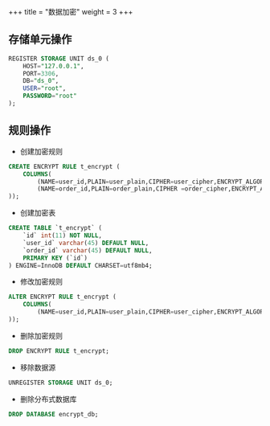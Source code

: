 +++
title = "数据加密"
weight = 3
+++

## 存储单元操作

```sql
REGISTER STORAGE UNIT ds_0 (
    HOST="127.0.0.1",
    PORT=3306,
    DB="ds_0",
    USER="root",
    PASSWORD="root"
);
```

## 规则操作

- 创建加密规则

```sql
CREATE ENCRYPT RULE t_encrypt (
    COLUMNS(
        (NAME=user_id,PLAIN=user_plain,CIPHER=user_cipher,ENCRYPT_ALGORITHM(TYPE(NAME='AES',PROPERTIES('aes-key-value'='123456abc')))),
        (NAME=order_id,PLAIN=order_plain,CIPHER =order_cipher,ENCRYPT_ALGORITHM(TYPE(NAME='RC4',PROPERTIES('rc4-key-value'='123456abc'))))
));
```

- 创建加密表

```sql
CREATE TABLE `t_encrypt` (
    `id` int(11) NOT NULL,
    `user_id` varchar(45) DEFAULT NULL,
    `order_id` varchar(45) DEFAULT NULL,
    PRIMARY KEY (`id`)
) ENGINE=InnoDB DEFAULT CHARSET=utf8mb4;
```

- 修改加密规则

```sql
ALTER ENCRYPT RULE t_encrypt (
    COLUMNS(
        (NAME=user_id,PLAIN=user_plain,CIPHER=user_cipher,ENCRYPT_ALGORITHM(TYPE(NAME='AES',PROPERTIES('aes-key-value'='123456abc'))))
));
```

- 删除加密规则

```sql
DROP ENCRYPT RULE t_encrypt;
```

- 移除数据源

```sql
UNREGISTER STORAGE UNIT ds_0;
```

- 删除分布式数据库

```sql
DROP DATABASE encrypt_db;
```
